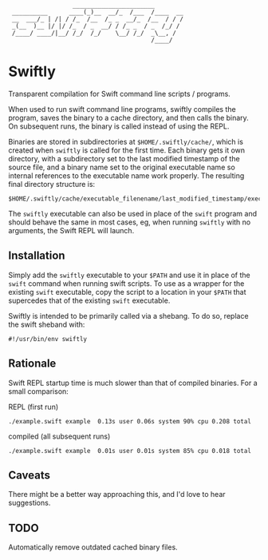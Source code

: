                       _______________________
     __________      ____(_)__  __/_  /___  /____  __
     __  ___/_ | /| / /_  /__  /_ _  __/_  /__  / / /
     _(__  )__ |/ |/ /_  / _  __/ / /_ _  / _  /_/ /
     /____/ ____/|__/ /_/  /_/    \__/ /_/  _\__, /
                                            /____/

# Swiftly

Transparent compilation for Swift command line scripts / programs.

When used to run swift command line programs, swiftly compiles the program,
saves the binary to a cache directory, and then calls the binary. On
subsequent runs, the binary is called instead of using the REPL.

Binaries are stored in subdirectories at `$HOME/.swiftly/cache/`, which is
created when `swiftly` is called for the first time. Each binary gets it
own directory, with a subdirectory set to the last modified timestamp of the
source file, and a binary name set to the original executable name so
internal references to the executable name work properly. The resulting final
directory structure is:

    $HOME/.swiftly/cache/executable_filenename/last_modified_timestamp/executable_filenename

The `swiftly` executable can also be used in place of the `swift`
program and should behave the same in most cases, eg, when running
`swiftly` with no arguments, the Swift REPL will launch.

## Installation

Simply add the `swiftly` executable to your `$PATH` and use it in place
of the `swift` command when running swift scripts. To use as a wrapper
for the existing `swift` executable, copy the script to a location in
your `$PATH` that supercedes that of the existing `swift` executable.

Swiftly is intended to be primarily called via a shebang. To do so,
replace the swift sheband with:

    #!/usr/bin/env swiftly

## Rationale

Swift REPL startup time is much slower than that of compiled binaries.
For a small comparison:

REPL (first run)

    ./example.swift example  0.13s user 0.06s system 90% cpu 0.208 total

compiled (all subsequent runs)

    ./example.swift example  0.01s user 0.01s system 85% cpu 0.018 total

## Caveats

There might be a better way approaching this, and I'd love to hear
suggestions.

## TODO

Automatically remove outdated cached binary files.
